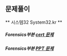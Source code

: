 ## 문제풀이

** 시스템32 System32.kr **

##### Forensics부분 [cert 문제](System32/forensics/cert/cert.MD)
##### Forensics부분 [PPT  문제](System32/ppt/ppt.MD)
